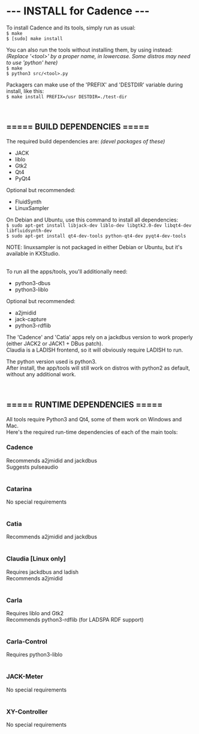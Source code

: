 # ---  INSTALL for Cadence  ---

To install Cadence and its tools, simply run as usual: <br/>
`$ make` <br/>
`$ [sudo] make install`

You can also run the tools without installing them, by using instead: <br/>
<i>(Replace '&lt;tool&gt;' by a proper name, in lowercase. Some distros may need to use 'python' here)</i> <br/>
`$ make` <br/>
`$ python3 src/<tool>.py`

Packagers can make use of the 'PREFIX' and 'DESTDIR' variable during install, like this: <br/>
`$ make install PREFIX=/usr DESTDIR=./test-dir`

<br/>

===== BUILD DEPENDENCIES =====
--------------------------------
The required build dependencies are: <i>(devel packages of these)</i>

 - JACK
 - liblo
 - Gtk2
 - Qt4
 - PyQt4

Optional but recommended:

 - FluidSynth
 - LinuxSampler

On Debian and Ubuntu, use this command to install all dependencies: <br/>
`$ sudo apt-get install libjack-dev liblo-dev libgtk2.0-dev libqt4-dev libfluidsynth-dev` <br/>
`$ sudo apt-get install qt4-dev-tools python-qt4-dev pyqt4-dev-tools`

NOTE: linuxsampler is not packaged in either Debian or Ubuntu, but it's available in KXStudio. <br/>
<br/>

To run all the apps/tools, you'll additionally need:

 - python3-dbus
 - python3-liblo

Optional but recommended:

 - a2jmidid
 - jack-capture
 - python3-rdflib

The 'Cadence' and 'Catia' apps rely on a jackdbus version to work properly (either JACK2 or JACK1 + DBus patch). <br/>
Claudia is a LADISH frontend, so it will obviously require LADISH to run.

The python version used is python3. <br/>
After install, the app/tools will still work on distros with python2 as default, without any additional work.

<br/>

===== RUNTIME DEPENDENCIES =====
----------------------------------
All tools require Python3 and Qt4, some of them work on Windows and Mac. <br/>
Here's the required run-time dependencies of each of the main tools:

### Cadence
Recommends a2jmidid and jackdbus <br/>
Suggests pulseaudio <br/>
<br/>

### Catarina
No special requirements <br/>
<br/>

### Catia
Recommends a2jmidid and jackdbus <br/>
<br/>

### Claudia [Linux only] <br/>
Requires jackdbus and ladish <br/>
Recommends a2jmidid <br/>
<br/>

### Carla
Requires liblo and Gtk2 <br/>
Recommends python3-rdflib (for LADSPA RDF support) <br/>
<br/>

### Carla-Control
Requires python3-liblo <br/>
<br/>

### JACK-Meter
No special requirements <br/>
<br/>

### XY-Controller
No special requirements <br/>
<br/>
